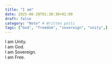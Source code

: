 ```yaml
---
title: "I am"
date: 2025-06-28T01:38:38+02:00
draft: false
category: "Note" # Written posts
tags: ["God", "freedom", "sovereign", "unity",]
---
```

I am Unity.
<br>
I am God.
<br>
I am Sovereign.
<br>
I am Free.